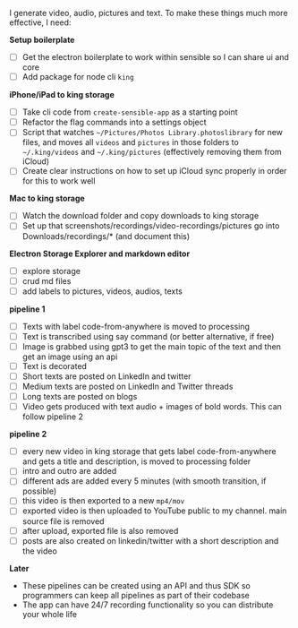 I generate video, audio, pictures and text. To make these things much more effective, I need:

**Setup boilerplate**

- [ ] Get the electron boilerplate to work within sensible so I can share ui and core
- [ ] Add package for node cli `king`

**iPhone/iPad to king storage**

- [ ] Take cli code from `create-sensible-app` as a starting point
- [ ] Refactor the flag commands into a settings object
- [ ] Script that watches `~/Pictures/Photos Library.photoslibrary` for new files, and moves all `videos` and `pictures` in those folders to `~/.king/videos` and `~/.king/pictures` (effectively removing them from iCloud)
- [ ] Create clear instructions on how to set up iCloud sync properly in order for this to work well

**Mac to king storage**

- [ ] Watch the download folder and copy downloads to king storage
- [ ] Set up that screenshots/recordings/video-recordings/pictures go into Downloads/recordings/\* (and document this)

**Electron Storage Explorer and markdown editor**

- [ ] explore storage
- [ ] crud md files
- [ ] add labels to pictures, videos, audios, texts

**pipeline 1**

- [ ] Texts with label code-from-anywhere is moved to processing
- [ ] Text is transcribed using say command (or better alternative, if free)
- [ ] Image is grabbed using gpt3 to get the main topic of the text and then get an image using an api
- [ ] Text is decorated
- [ ] Short texts are posted on LinkedIn and twitter
- [ ] Medium texts are posted on LinkedIn and Twitter threads
- [ ] Long texts are posted on blogs
- [ ] Video gets produced with text audio + images of bold words. This can follow pipeline 2

**pipeline 2**

- [ ] every new video in king storage that gets label code-from-anywhere and gets a title and description, is moved to processing folder
- [ ] intro and outro are added
- [ ] different ads are added every 5 minutes (with smooth transition, if possible)
- [ ] this video is then exported to a new `mp4/mov`
- [ ] exported video is then uploaded to YouTube public to my channel. main source file is removed
- [ ] after upload, exported file is also removed
- [ ] posts are also created on linkedin/twitter with a short description and the video

**Later**

- These pipelines can be created using an API and thus SDK so programmers can keep all pipelines as part of their codebase
- The app can have 24/7 recording functionality so you can distribute your whole life
